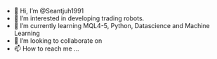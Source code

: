 - 👋 Hi, I’m @Seantjuh1991
- 👀 I’m interested in developing trading robots.
- 🌱 I’m currently learning MQL4-5, Python, Datascience and Machine Learning
- 💞️ I’m looking to collaborate on 
- 📫 How to reach me ...

<!---
Seantjuh1991/Seantjuh1991 is a ✨ special ✨ repository because its `README.md` (this file) appears on your GitHub profile.
You can click the Preview link to take a look at your changes.
--->
